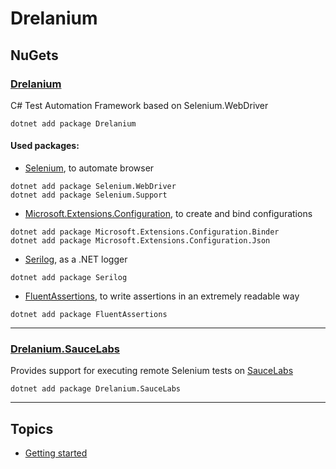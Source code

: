 # Drelanium 

## NuGets

### [Drelanium](https://www.nuget.org/packages/Drelanium/)
C# Test Automation Framework based on Selenium.WebDriver  
```console
dotnet add package Drelanium
```
#### Used packages:
* [Selenium](https://www.seleniumhq.org/), to automate browser   
```console
dotnet add package Selenium.WebDriver
dotnet add package Selenium.Support
```

* [Microsoft.Extensions.Configuration](https://www.nuget.org/packages/Microsoft.Extensions.Configuration/), to create and bind configurations
```console
dotnet add package Microsoft.Extensions.Configuration.Binder
dotnet add package Microsoft.Extensions.Configuration.Json
```

* [Serilog](https://serilog.net/), as a .NET logger   
```console
dotnet add package Serilog
```

* [FluentAssertions](https://fluentassertions.com/), to write assertions in an extremely readable way   
```console
dotnet add package FluentAssertions
```

---

### [Drelanium.SauceLabs](https://www.nuget.org/packages/Drelanium.SauceLabs/)
Provides support for executing remote Selenium tests on [SauceLabs](https://saucelabs.com/) 
```console
dotnet add package Drelanium.SauceLabs
```



---

## Topics

* [Getting started](docs/GettingStarted.md)

